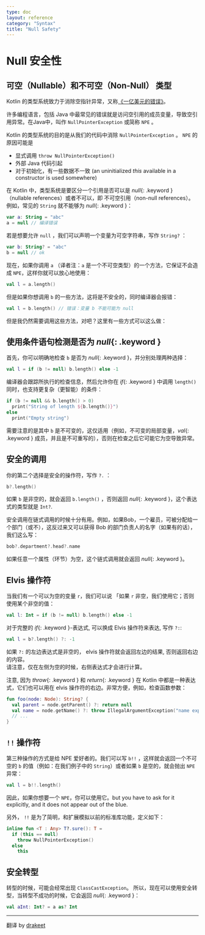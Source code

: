 ```yaml
---
type: doc
layout: reference
category: "Syntax"
title: "Null Safety"
---
```


# Null 安全性

## 可空（Nullable）和不可空（Non-Null） 类型

Kotlin 的类型系统致力于消除空指针异常，又称[《一亿美元的错误》](http://en.wikipedia.org/wiki/Tony_Hoare#Apologies_and_retractions)。

许多编程语言，包括 Java 中最常见的错误就是访问空引用的成员变量，导致空引用异常。在Java中，叫作 `NullPointerException` 或简称 `NPE` 。

Kotlin 的类型系统的目的是从我们的代码中消除 `NullPointerException` 。 `NPE` 的原因可能是

* 显式调用 `throw NullPointerException()`
* 外部 Java 代码引起
* 对于初始化，有一些数据不一致 (an uninitialized *this* available in a constructor is used somewhere)

在 Kotlin 中，类型系统是要区分一个引用是否可以是 *null*{: .keyword } （nullable references）或者不可以，即 不可空引用（non-null references）。
例如，常见的 `String` 就不能够为 *null*{: .keyword }：

``` kotlin
var a: String = "abc"
a = null // 编译错误
```

若是想要允许 `null` ，我们可以声明一个变量为可空字符串，写作 `String?` ：

``` kotlin
var b: String? = "abc"
b = null // ok
```

现在，如果你调用 `a` （译者注：`a` 是一个不可空类型）的一个方法，它保证不会造成 `NPE`，这样你就可以放心地使用：

``` kotlin
val l = a.length()
```

但是如果你想调用 `b` 的一些方法，这将是不安全的，同时编译器会报错：

``` kotlin
val l = b.length() // 错误：变量 b 不能可能为 null
```

但是我仍然需要调用这些方法，对吧？这里有一些方式可以这么做：

## 使用条件语句检测是否为 *null*{: .keyword } 

首先，你可以明确地检查 `b` 是否为 *null*{: .keyword }，并分别处理两种选择：

``` kotlin
val l = if (b != null) b.length() else -1
```

编译器会跟踪所执行的检查信息，然后允许你在 *if*{: .keyword } 中调用 `length()`  
同时，也支持更复杂（更智能）的条件：

``` kotlin
if (b != null && b.length() > 0)
  print("String of length ${b.length()}")
else
  print("Empty string")
```

需要注意的是其中 `b` 是不可变的，这仅适用（例如，不可变的局部变量，*val*{: .keyword } 成员，并且是不可重写的），否则在检查之后它可能它为空导致异常。

## 安全的调用

你的第二个选择是安全的操作符，写作 `?.` ：

``` kotlin
b?.length()
```
如果 `b` 是非空的，就会返回 `b.length()` ，否则返回 *null*{: .keyword }，这个表达式的类型就是 `Int?`.

安全调用在链式调用的时候十分有用。例如，如果Bob，一个雇员，可被分配给一个部门（或不），这反过来又可以获得 Bob 的部门负责人的名字（如果有的话），我们这么写：

``` kotlin
bob?.department?.head?.name
```

如果任意一个属性（环节）为空，这个链式调用就会返回 *null*{: .keyword }。

## Elvis 操作符

当我们有一个可以为空的变量 `r`，我们可以说 「如果 `r` 非空，我们使用它；否则使用某个非空的值：

``` kotlin
val l: Int = if (b != null) b.length() else -1
```

对于完整的 *if*{: .keyword }-表达式, 可以换成 Elvis 操作符来表达, 写作 `?:`:

``` kotlin
val l = b?.length() ?: -1
```

如果  `?:` 的左边表达式是非空的， elvis 操作符就会返回左边的结果, 否则返回右边的内容。  
请注意，仅在左侧为空的时候，右侧表达式才会进行计算。

注意, 因为 *throw*{: .keyword } 和 *return*{: .keyword } 在 Kotlin 中都是一种表达式，它们也可以用在 elvis 操作符的右边。非常方便，例如，检查函数参数：

``` kotlin
fun foo(node: Node): String? {
  val parent = node.getParent() ?: return null
  val name = node.getName() ?: throw IllegalArgumentException("name expected")
  // ...
}
```

## `!!` 操作符

第三种操作的方式是给 NPE 爱好者的。我们可以写 `b!!` ，这样就会返回一个不可空的 `b` 的值（例如：在我们例子中的 `String`）或者如果 `b` 是空的，就会抛出 `NPE` 异常：

``` kotlin
val l = b!!.length()
```

因此，如果你想要一个 `NPE`，你可以使用它。but you have to ask for it explicitly, and it does not appear out of the blue.

另外， `!!` 是为了简明，和扩展模拟以前的标准库功能，定义如下：

``` kotlin
inline fun <T : Any> T?.sure(): T =
  if (this == null)
    throw NullPointerException()
  else
    this
```

## 安全转型

转型的时候，可能会经常出现 `ClassCastException`。
所以，现在可以使用安全转型，当转型不成功的时候，它会返回 *null*{: .keyword }：

``` kotlin
val aInt: Int? = a as? Int
```

------------

翻译 by [drakeet](https://github.com/drakeet) 
